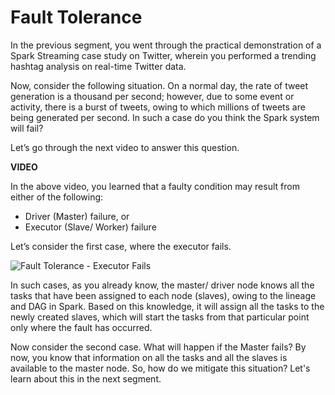 # Fault Tolerance

In the previous segment, you went through the practical demonstration of a Spark Streaming case study on Twitter, wherein you performed a trending hashtag analysis on real-time Twitter data.

Now, consider the following situation. On a normal day, the rate of tweet generation is a thousand per second; however, due to some event or activity, there is a burst of tweets, owing to which millions of tweets are being generated per second. In such a case do you think the Spark system will fail?

Let’s go through the next video to answer this question.

**VIDEO**

In the above video, you learned that a faulty condition may result from either of the following:

-   Driver (Master) failure, or
-   Executor (Slave/ Worker) failure

Let’s consider the first case, where the executor fails.

![Fault Tolerance - Executor Fails](https://i.ibb.co/26P6XC4/Fault-Tolerance-Executor-Fails.png)

In such cases, as you already know, the master/ driver node knows all the tasks that have been assigned to each node (slaves), owing to the lineage and DAG in Spark. Based on this knowledge, it will assign all the tasks to the newly created slaves, which will start the tasks from that particular point only where the fault has occurred.

Now consider the second case. What will happen if the Master fails? By now, you know that information on all the tasks and all the slaves is available to the master node. So, how do we mitigate this situation? Let's learn about this in the next segment.
